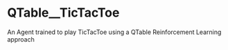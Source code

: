 # QTable__TicTacToe
An Agent trained to play TicTacToe using a QTable Reinforcement Learning approach

